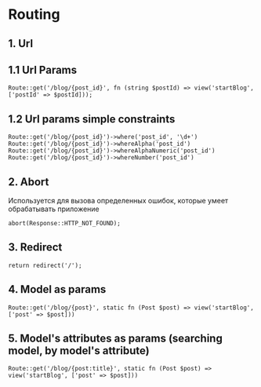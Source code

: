 # Routing

## 1. Url

## 1.1 Url Params

`
Route::get('/blog/{post_id}', fn (string $postId) => view('startBlog', ['postId' => $postId]));
`

## 1.2 Url params simple constraints

`Route::get('/blog/{post_id}')->where('post_id', '\d+')
Route::get('/blog/{post_id}')->whereAlpha('post_id')
Route::get('/blog/{post_id}')->whereAlphaNumeric('post_id')
Route::get('/blog/{post_id}')->whereNumber('post_id')
`

## 2. Abort

Используется для вызова определенных ошибок, которые умеет обрабатывать приложение

`abort(Response::HTTP_NOT_FOUND);`

## 3. Redirect

`return redirect('/');`

## 4. Model as params

`Route::get('/blog/{post}', static fn (Post $post) => view('startBlog', ['post' => $post]))`

## 5. Model's attributes as params (searching model, by model's attribute)

`Route::get('/blog/{post:title}', static fn (Post $post) => view('startBlog', ['post' => $post]))`
